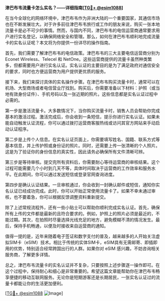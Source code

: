 **津巴布韦流量卡怎么实名？——详细指南[[TG💪+ @esim1088](https://t.me/s/esim1088)]**

在当今全球化的网络环境中，津巴布韦作为非洲大陆的一个重要国家，其通信市场也在不断发展壮大。对于许多前往津巴布韦旅行或工作的朋友来说，购买一张本地流量卡是必不可少的事情。然而，与国内不同，津巴布韦的电信运营商通常要求用户进行实名登记，以确保网络安全和管理。那么，如何在津巴布韦顺利地完成流量卡的实名认证呢？本文将为你提供一份详尽的操作指南。

首先，我们需要了解津巴布韦的电信政策。津巴布韦的三大主要电信运营商分别为 Econet Wireless、Telecel 和 NetOne。这些运营商提供的流量卡虽然种类繁多，但都需要用户进行实名认证。实名认证的主要目的是为了满足政府对通信安全的要求，同时也方便运营商为用户提供更优质的服务。

接下来，我们来探讨具体的实名操作步骤。在津巴布韦购买流量卡时，通常可以在机场、大型商场或者电信营业厅找到。购买后，你需要准备以下材料：护照（或当地有效身份证件）、手机号码以及一张近期的照片。这些信息都是实名认证过程中必需的。

第一步是激活流量卡。大多数情况下，当你购买流量卡时，销售人员会帮助你完成基本的激活过程。激活完成后，你会收到一条短信，提示你进行实名认证。如果未能自动触发认证流程，你可以通过拨打运营商客服热线或访问其官方网站来手动启动认证程序。

第二步是上传个人信息。在实名认证页面上，你需要填写姓名、国籍、联系方式等基本信息，并上传护照或身份证的照片。同时，还需要上传一张清晰的个人照片。这是为了验证你的身份信息的真实性，因此请务必确保所有文件清晰可辨。

第三步是等待审核。提交完所有资料后，你需要耐心等待运营商的审核结果。这个过程可能需要几个小时到几天不等，具体时间取决于运营商的工作效率和服务水平。在此期间，你可以通过发送短信或登录官网查询进度。

第四步是确认认证结果。一旦审核通过，你会收到一封确认邮件或短信，通知你实名认证已经成功完成。此时，你可以开始正常使用流量卡了。如果不幸未通过审核，也不要着急，你可以根据反馈调整资料重新提交。

除了上述常规流程外，还有一些小贴士可以帮助你顺利完成实名认证。首先，确保所有上传的文件都是最新的且符合要求的。例如，护照上的照片必须是最近的，不能过期。其次，在拍照时尽量选择光线充足的地方，避免模糊不清的情况发生。最后，保持手机畅通，以便及时接收来自运营商的通知。

值得一提的是，近年来随着电子签证和数字支付的普及，越来越多的人开始关注虚拟SIM卡（eSIM）技术。相比于传统的实体SIM卡，eSIM具有无需邮寄、即插即用的优势，特别适合经常跨国出行的人群。如果你对 eSIM 感兴趣，不妨咨询相关服务商，了解更多详情。

总之，津巴布韦流量卡的实名认证并不复杂，只要按照上述步骤逐一操作即可。在这个过程中，保持耐心和细心是非常重要的。希望这篇文章能帮助你在津巴布韦畅享便捷的移动互联网服务。无论你是短期游客还是长期居民，一张实名认证过的流量卡都能让你的生活更加便利。

[[TG💪+ @esim1088](https://t.me/s/esim1088) ![Image](https://i.postimg.cc/4NQfJmqS/Snipaste-2025-05-13-00-14-12.png)]